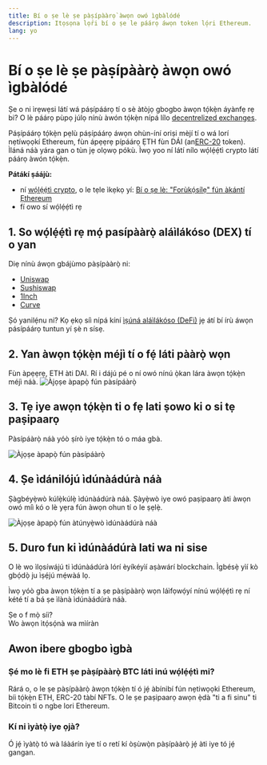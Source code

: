 ```yaml
---
title: Bí o ṣe lè ṣe pàṣípààrọ̀ àwọn owó ìgbàlódé
description: Itọsọna lọ́ri bí o ṣe le páárọ áwọn token ló̩ri Ethereum.
lang: yo
---
```


# Bí o ṣe lè ṣe pàṣípààrọ̀ àwọn owó ìgbàlódé

Ṣe o ni ìrẹwẹsi látí wá páṣípáárọ tí o sè àtòjọ gbogbo àwọn tọ́kẹ̀n áyànfẹ rẹ bi? O lè páárọ pùpọ júlọ nínù àwón tọ́kẹ̀n nípá lílo [decentrelized exchanges](/glossary/#dex).

Páṣípáárọ tọ́kẹ̀n pẹlù páṣípáárọ áwọn ohùn-íní oriṣi mèjí tí o wá lorí nẹtíwọọkí Ethereum, fùn ápẹẹrẹ pípáárọ ẸTH fùn DÁI (an[ERC-20](/glossary/#erc-20) token). Ìláná náà yára gan o tùn jẹ olọwọ pókù. Ìwọ yoo ní látí nílo wọ́lẹ́ẹ́tì crypto látí páárọ àwón tọ́kẹ̀n.

**Pátákí ṣáájù:**

- ní [wọ́lẹ́ẹ́tì crypto](/glossary/#wallet), o le tẹle ìkẹkọ yí: [Bí o ṣe lè: "Forùkọ́sílẹ" fún àkántí Ẹthereum](/guides/how-to-create-an-ethereum-account/)
- fí owo sí wọ́lẹ́ẹ́tì rẹ

## 1. So wọ́lẹ́ẹ́tì rẹ mọ́ pasípààrọ̀ aláìlákóso (DEX) tí o yan

Diẹ nínù áwọn gbájùmo pàṣípààrọ̀ ni:

- [Uniswap](https://app.uniswap.org/#/swap)
- [Sushiswap](https://www.sushi.com/swap)
- [1Inch](https://app.1inch.io/#/1/unified/swap/ETH/DAI)
- [Curve](https://curve.fi/#/ethereum/swap)

Ṣó yanilẹ́nu ni? Kọ ẹkọ síì nípá kíní [ìṣúná aláìlákóso (DeFi)](/defi/) jẹ átí bí írù áwọn pásípáárọ tuntun yí ṣè n sísẹ.

## 2. Yan àwọn tọ́kẹ̀n méjì tí o fẹ́ láti pààrọ̀ wọn

Fùn àpẹẹrẹ, ETH àti DAI. Rí i dájú pé o ní owó nínú ọ̀kan lára àwọn tọ́kẹ̀n méjì náà. ![Àjọṣe àpapọ̀ fún pàsípáàrọ̀](./swap1.png)

## 3. Tẹ iye awọn tọ́kẹ̀n ti o fẹ lati ṣowo ki o si tẹ paṣipaarọ

Pàsípáàrọ̀ náà yóò ṣírò iye tọ́kẹ̀n tó o máa gbà.

![Àjọṣe àpapọ̀ fún pàsípáàrọ̀](./swap2.png)

## 4. Ṣe ìdánilójú ìdúnàádúrà náà

Ṣàgbéyẹ̀wò kúlẹ̀kúlẹ̀ ìdúnàádúrà náà. Ṣàyẹ̀wò iye owó paṣipaarọ àti àwọn owó míì kó o lè yẹra fún àwọn ohun tí o le ṣẹlẹ̀.

![Àjọṣe àpapọ̀ fún àtúnyẹ̀wò ìdúnàádúrà náà](./swap3.png)

## 5. Duro fun ki ìdúnàádúrà lati wa ni sise

O lè wo ìlọsíwájú ti ìdúnàádúrà lórí èyíkéyìí aṣàwárí blockchain. Ìgbésẹ̀ yìí kò gbọ́dọ̀ ju ìṣẹ́jú mẹ́wàá lọ.

Ìwọ yóò gba àwọn tọ́kẹ̀n tí a ṣe pàṣípààrọ̀ wọn láìfọwọ́yí nínú wọ́lẹ́ẹ́tì rẹ ní kété tí a bá ṣe ìlànà ìdúnàádúrà náà.
<br />

<Alert variant="update">
<Emoji text=":eyes:" className="text-4xl"/>
<AlertContent className="justify-between flex-row items-center">
  <div>Ṣe o f mọ̀ síi?</div>
  <ButtonLink href="/guides/">
    Wo àwọn ìtọ́sọ́nà wa mìíràn
  </ButtonLink>
</AlertContent>
</Alert>

## Awon ibere gbogbo ìgbà

### Ṣé mo lè fi ETH ṣe pàṣípààrọ̀ BTC láti inú wọ́lẹ́ẹ́tì mi?

Rárá o, o le ṣe pàṣípààrọ̀ àwọn tọ́kẹ̀n tí ó jẹ́ àbínibí fún nẹtiwọọki Ethereum, bíi tọ́kẹ̀n ETH, ERC-20 tàbí NFTs. O le ṣe paṣipaarọ awọn ẹ̀dà "ti a fi sinu" ti Bitcoin ti o ngbe lori Ethereum.

### Kí ni ìyàtọ̀ iye ọjà?

Ó jẹ́ ìyàtọ̀ tó wà láàárín iye tí o retí kí òṣùwọ̀n pàṣípààrọ̀ jẹ́ àti iye tó jẹ́ gangan.

